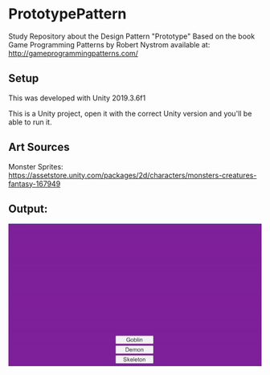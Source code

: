 # PrototypePattern
Study Repository about the Design Pattern "Prototype"
Based on the book Game Programming Patterns by Robert Nystrom available at:
http://gameprogrammingpatterns.com/

## Setup
This was developed with Unity 2019.3.6f1

This is a Unity project, open it with the correct Unity version and you'll be able to run it.

## Art Sources

Monster Sprites: https://assetstore.unity.com/packages/2d/characters/monsters-creatures-fantasy-167949

## Output:

![](output.gif)
